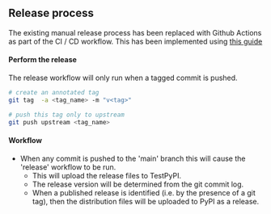 ## Release process

The existing manual release process has been replaced with Github Actions as part of the CI / CD workflow.
This has been implemented using [this guide](https://packaging.python.org/en/latest/guides/publishing-package-distribution-releases-using-github-actions-ci-cd-workflows/)

#### Perform the release

The release workflow will only run when a tagged commit is pushed.

```bash
# create an annotated tag
git tag  -a <tag_name> -m "v<tag>"

# push this tag only to upstream
git push upstream <tag_name>
```

#### Workflow

- When any commit is pushed to the 'main' branch this will cause the 'release' workflow to be run.
  - This will upload the release files to TestPyPI.
  - The release version will be determined from the git commit log.
  - When a published release is identified (i.e. by the presence of a git tag), then the distribution files will
    be uploaded to PyPI as a release.
